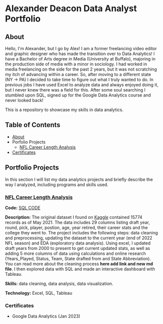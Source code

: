 # Alexander Deacon Data Analyst Portfolio

## About
Hello, I'm Alexander, but I go by Alex! I am a former freelancing video editor and graphic designer who has made the transition over to Data Analytics! I have a Bachelor of Arts degree in Media (University at Buffalo), majoring in the production side of media with a minor in sociology. I had worked in media freelancing on the side for the past 2 years, but it was not scratching my itch of advancing within a career. So, after moving to a different state (NY -> PA) I decided to take time to figure out what I truly wanted to do. In previous jobs I have used Excel to analyze data and always enjoyed doing it, but I never knew there was a field for this. After some soul searching I stumbled upon SQL, signed up for the Google Data Analytics course and never looked back! 

This is a repository to showcase my skills in data analytics.

## Table of Contents
* [About](README.md#about)
* Porfolio Projects
  * [NFL Career Length Analysis](README.md#NFL_Career_Length_Analysis)
* [Certificates](README.md#Certificates)

## Portfolio Projects
In this section I will list my data analytics projects and briefly describe the way I analyzed, including programs and skills used.

### [NFL Career Length Analysis](https://github.com/alexrdeacon/Data-Analyst-Portfolio/tree/main/NFL%20Career%20Length%20Analysis)

**Code:** [SQL CODE](https://github.com/alexrdeacon/Data-Analyst-Portfolio/blob/main/NFL%20Career%20Length%20Analysis/NFL%20Career%20Length%20Analysis.sql)

**Description:** The original dataset I found on [Kaggle](https://www.kaggle.com/datasets/cviaxmiwnptr/nfl-draft-19702021) contained 15774 records as of May 2021. The data includes 29 columns listing draft year, round, pick, player, postion, age, year retired, their career stats and the college they went to. The project includes the following steps: data cleaning and preprocessing, updating the dataset to the current year (end of 2022 NFL season) and EDA (exploratory data analysis). Using excel, I updated draft years from 2000 to present to get current updated stats, as well as adding 5 more columns of data using calculations and online research (Years_Played, Status, Team, State drafted from and State Abbreviation). You can read more about the cleaning process **here add link and new md file**. I then explored data with SQL and made an interactive dashboard with Tableau.

**Skills:** data cleaning, data analysis, data visualization.

**Technology:** Excel, SQL, Tableau

### Certificates

* Google Data Analytics (Jan 2023)
